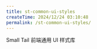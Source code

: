 ```yaml
---
title: st-common-ui-styles
createTime: 2024/12/24 03:10:48
permalink: /st-common-ui-styles/
---
```


Small Tail 前端通用 UI 样式库

<LinkCard title="Npm" href="https://www.npmjs.com/package/st-common-ui-styles" icon="devicon:npm"/>
<LinkCard title="Gitee" href="https://gitee.com/tongchaowei/small-tail-common-ui-styles" icon="simple-icons:gitee"/>

[//]: # (<LinkCard title="bilibili" href="https://www.bilibili.com/video/BV1nQD3YvE5q/" icon="fa6-brands:bilibili"/>)
